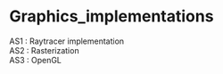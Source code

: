 # Graphics_implementations

AS1 : Raytracer implementation <br />
AS2 : Rasterization<br />
AS3 : OpenGL<br />
